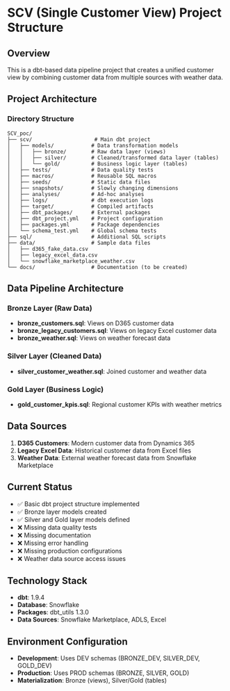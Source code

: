# SCV (Single Customer View) Project Structure

## Overview
This is a dbt-based data pipeline project that creates a unified customer view by combining customer data from multiple sources with weather data.

## Project Architecture

### Directory Structure
```
SCV_poc/
├── scv/                    # Main dbt project
│   ├── models/            # Data transformation models
│   │   ├── bronze/        # Raw data layer (views)
│   │   ├── silver/        # Cleaned/transformed data layer (tables)
│   │   └── gold/          # Business logic layer (tables)
│   ├── tests/             # Data quality tests
│   ├── macros/            # Reusable SQL macros
│   ├── seeds/             # Static data files
│   ├── snapshots/         # Slowly changing dimensions
│   ├── analyses/          # Ad-hoc analyses
│   ├── logs/              # dbt execution logs
│   ├── target/            # Compiled artifacts
│   ├── dbt_packages/      # External packages
│   ├── dbt_project.yml    # Project configuration
│   ├── packages.yml       # Package dependencies
│   └── schema_test.yml    # Global schema tests
├── sql/                   # Additional SQL scripts
├── data/                  # Sample data files
│   ├── d365_fake_data.csv
│   ├── legacy_excel_data.csv
│   └── snowflake_marketplace_weather.csv
└── docs/                  # Documentation (to be created)
```

## Data Pipeline Architecture

### Bronze Layer (Raw Data)
- **bronze_customers.sql**: Views on D365 customer data
- **bronze_legacy_customers.sql**: Views on legacy Excel customer data  
- **bronze_weather.sql**: Views on weather forecast data

### Silver Layer (Cleaned Data)
- **silver_customer_weather.sql**: Joined customer and weather data

### Gold Layer (Business Logic)
- **gold_customer_kpis.sql**: Regional customer KPIs with weather metrics

## Data Sources
1. **D365 Customers**: Modern customer data from Dynamics 365
2. **Legacy Excel Data**: Historical customer data from Excel files
3. **Weather Data**: External weather forecast data from Snowflake Marketplace

## Current Status
- ✅ Basic dbt project structure implemented
- ✅ Bronze layer models created
- ✅ Silver and Gold layer models defined
- ❌ Missing data quality tests
- ❌ Missing documentation
- ❌ Missing error handling
- ❌ Missing production configurations
- ❌ Weather data source access issues

## Technology Stack
- **dbt**: 1.9.4
- **Database**: Snowflake
- **Packages**: dbt_utils 1.3.0
- **Data Sources**: Snowflake Marketplace, ADLS, Excel

## Environment Configuration
- **Development**: Uses DEV schemas (BRONZE_DEV, SILVER_DEV, GOLD_DEV)
- **Production**: Uses PROD schemas (BRONZE, SILVER, GOLD)
- **Materialization**: Bronze (views), Silver/Gold (tables) 